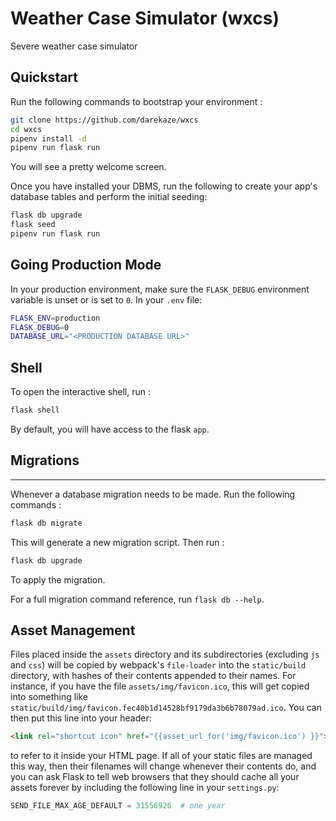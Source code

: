 # Weather Case Simulator (wxcs)

Severe weather case simulator

## Quickstart

Run the following commands to bootstrap your environment :

```bash
git clone https://github.com/darekaze/wxcs
cd wxcs
pipenv install -d
pipenv run flask run
```

You will see a pretty welcome screen.

Once you have installed your DBMS, run the following to create your app's database tables and perform the initial seeding:

```bash
flask db upgrade
flask seed
pipenv run flask run
```

## Going Production Mode

In your production environment, make sure the `FLASK_DEBUG` environment variable is unset or is set to `0`. In your `.env` file:

```bash
FLASK_ENV=production
FLASK_DEBUG=0
DATABASE_URL="<PRODUCTION DATABASE URL>"
```

## Shell

To open the interactive shell, run :

```bash
flask shell
```

By default, you will have access to the flask `app`.

## Migrations
----------

Whenever a database migration needs to be made. Run the following commands :

```bash
flask db migrate
```

This will generate a new migration script. Then run :

```bash
flask db upgrade
```

To apply the migration.

For a full migration command reference, run `flask db --help`.

## Asset Management

Files placed inside the `assets` directory and its subdirectories (excluding `js` and `css`) will be copied by webpack's `file-loader` into the `static/build` directory, with hashes of their contents appended to their names. For instance, if you have the file `assets/img/favicon.ico`, this will get copied into something like `static/build/img/favicon.fec40b1d14528bf9179da3b6b78079ad.ico`. You can then put this line into your header:

```html
<link rel="shortcut icon" href="{{asset_url_for('img/favicon.ico') }}">
```

to refer to it inside your HTML page. If all of your static files are managed this way, then their filenames will change whenever their contents do, and you can ask Flask to tell web browsers that they should cache all your assets forever by including the following line in your `settings.py`:

```py
SEND_FILE_MAX_AGE_DEFAULT = 31556926  # one year
```

